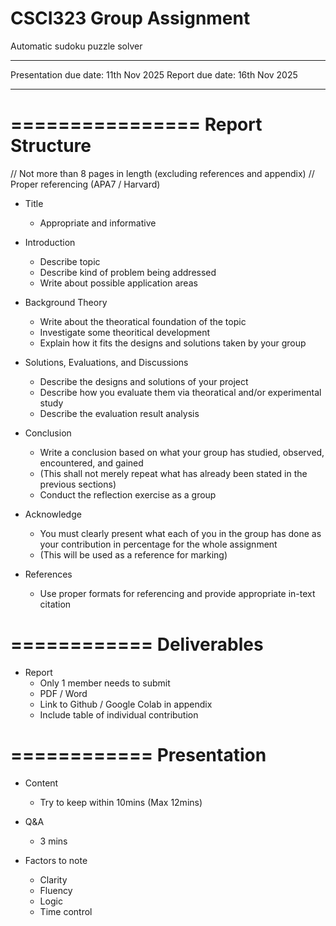 # CSCI323 Group Assignment
Automatic sudoku puzzle solver

***********************
Presentation due date: 11th Nov 2025
Report due date: 16th Nov 2025
***********************

================
Report Structure
================
// Not more than 8 pages in length (excluding references and appendix)
// Proper referencing (APA7 / Harvard)


- Title
	+ Appropriate and informative
	
- Introduction
	+ Describe topic
	+ Describe kind of problem being addressed
	+ Write about possible application areas
	
- Background Theory
	+ Write about the theoratical foundation of the topic
	+ Investigate some theoritical development
	+ Explain how it fits the designs and solutions taken by your group
	
- Solutions, Evaluations, and Discussions
	+ Describe the designs and solutions of your project
	+ Describe how you evaluate them via theoratical and/or experimental study
	+ Describe the evaluation result analysis
	
- Conclusion
	+ Write a conclusion based on what your group has studied, observed, encountered, and gained
	+ (This shall not merely repeat what has already been stated in the previous sections)
	+ Conduct the reflection exercise as a group

- Acknowledge
	+ You must clearly present what each of you in the group has done as your contribution in percentage for the whole assignment
	+ (This will be used as a reference for marking)

- References
	+ Use proper formats for referencing and provide appropriate in-text citation
	
============
Deliverables
============

- Report
	+ Only 1 member needs to submit
	+ PDF / Word 
	+ Link to Github / Google Colab in appendix
	+ Include table of individual contribution
	
============
Presentation
============

- Content
	+ Try to keep within 10mins (Max 12mins)
	
- Q&A
	+ 3 mins

- Factors to note
	+ Clarity
	+ Fluency
	+ Logic
	+ Time control
